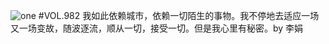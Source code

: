 ![one](http://image.wufazhuce.com/FuDDHE-LpVoiaAqoIvrCRmu6RtBA)
#VOL.982
我如此依赖城市，依赖一切陌生的事物。我不停地去适应一场又一场变故，随波逐流，顺从一切，接受一切。但是我心里有秘密。by 李娟